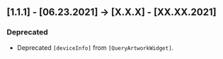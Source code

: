 ## [1.1.1] - [06.23.2021] -> [X.X.X] - [XX.XX.2021]
### Deprecated
- Deprecated `[deviceInfo]` from `[QueryArtworkWidget]`.